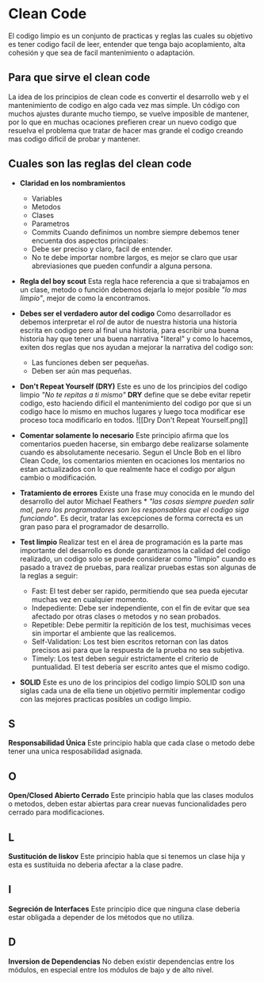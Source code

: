 # Clean Code

El codigo limpio es un conjunto de practicas y reglas las cuales su objetivo es tener codigo facil de leer, entender que tenga bajo acoplamiento, alta cohesión y que sea de  facil mantenimiento o adaptación.

## Para que sirve el clean code
La idea de los principios de clean code es convertir el desarrollo web y el mantenimiento de codigo en algo cada  vez mas simple.
Un código con muchos ajustes durante mucho tiempo, se vuelve imposible de mantener, por lo que en muchas ocaciones prefieren crear un nuevo codigo que resuelva el problema que tratar de hacer mas grande el codigo creando mas codigo dificil de probar y mantener.

## Cuales son las reglas del clean code

- **Claridad en los nombramientos**
	- Variables
	- Metodos
	- Clases
	- Parametros
	- Commits
Cuando definimos un nombre siempre debemos tener encuenta dos aspectos principales:
	- Debe ser preciso y claro, facil de entender. 
	- No te debe importar nombre largos, es mejor se claro que usar abreviasiones que pueden confundir a alguna persona.
	
- **Regla del boy scout**
Esta regla hace referencia a que si trabajamos en un clase, metodo o función debemos dejarla lo mejor posible *"lo mas limpio"*, mejor de como la encontramos.

- **Debes ser el verdadero autor del codigo**
Como desarrollador es debemos interpretar el *rol*  de autor de nuestra historia una historia escrita en codigo pero al final una historia, para escribir una buena historia hay que tener una buena narrativa "literal" y como lo hacemos, exiten dos reglas que nos ayudan a mejorar la narrativa del codigo son:
	- Las funciones deben ser pequeñas.
	- Deben ser aún mas pequeñas.

- **Don't Repeat Yourself (DRY)**
Este es uno de los principios del codigo limpio *"No te repitas a ti mismo"* **DRY** define que se debe evitar repetir codigo, esto haciendo dificil el mantenimiento del codigo por que si un codigo hace lo mismo en muchos lugares y luego toca modificar ese proceso toca modificarlo en todos.
![[Dry Don't Repeat Yourself.png]]

- **Comentar solamente lo necesario**
Este principio afirma que los comentarios pueden hacerse, sin embargo debe realizarse solamente cuando es absolutamente necesario. Segun el Uncle Bob en el libro Clean Code, los comentarios mienten en ocaciones los mentarios no estan actualizados con lo que realmente hace el codigo por algun cambio o modificación.

- **Tratamiento de errores**
Existe una frase muy conocida en le mundo del desarrollo del autor Michael Feathers * *"las cosas siempre pueden salir mal, pero los programadores son los responsables que el codigo siga funciando"*.
Es decir, tratar las excepciones de forma correcta es un gran paso para el programador de desarrollo.

- **Test limpio**
Realizar test en el área de programación es la parte mas importante del desarrollo es donde garantizamos la calidad del codigo realizado, un codigo solo se puede considerar como "limpio" cuando es pasado a travez de pruebas, para realizar pruebas estas son algunas de la reglas a seguir:
	- Fast: El test deber ser rapido, permitiendo que sea pueda ejecutar muchas vez en cualquier momento.
	- Indepediente: Debe ser independiente, con el fin de evitar que sea afectado por otras clases o metodos y no sean probados.
	- Repetible: Debe permitir la repitición de los test, muchisimas veces sin importar el ambiente que las realicemos.
	- Self-Validation: Los test bien escritos retornan con las datos precisos asi para que la respuesta de la prueba no sea subjetiva.
	- Timely: Los test deben seguir estrictamente el criterio de puntualidad. El test deberia ser escrito antes que el mismo codigo.
	
- **SOLID**
Este es uno de los principios del codigo limpio SOLID son una siglas cada una de ella tiene un objetivo permitir implementar codigo con las mejores practicas posibles un codigo limpio.

## S
**Responsabilidad Única**
Este principio habla que cada clase o metodo debe tener una unica resposabilidad asignada.
## O
**Open/Closed Abierto Cerrado**
Este principio habla que las clases modulos o metodos, deben estar abiertas para crear nuevas funcionalidades pero cerrado para modificaciones.

## L
**Sustitución de liskov**
Este principio habla que si tenemos un clase hija y esta es sustituida no deberia afectar a la clase padre.

## I
**Segreción de Interfaces**
Este principio dice que ninguna clase deberia estar obligada a depender de los métodos que no utiliza.

## D
**Inversion de Dependencias**
No deben existir dependencias entre los módulos, en especial entre los módulos de bajo y de alto nivel. 